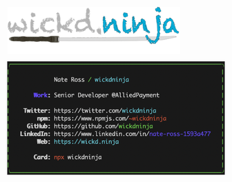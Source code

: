 ![wickd.ninja logo](https://raw.githubusercontent.com/wickdninja/wickd.ninja/master/wickd.ninja.png)

![wickd.ninja logo](https://raw.githubusercontent.com/wickdninja/wickd.ninja/master/wickdninja-card.png)

